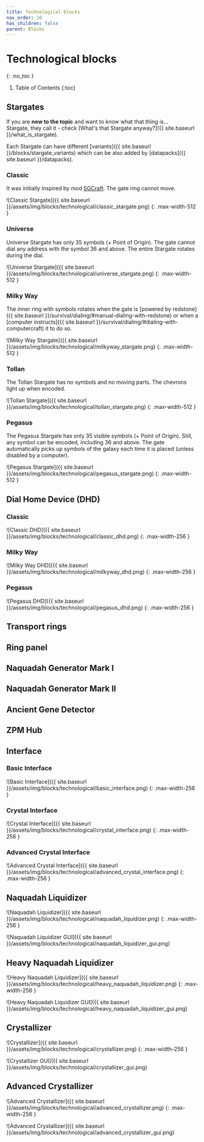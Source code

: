 ```yaml
---
title: Technological blocks
nav_order: 10
has_children: false
parent: Blocks
---
```

# Technological blocks
{: .no_toc }

1. Table of Contents
{:toc}

## Stargates
If you are __new to the topic__ and want to know what that thing is...  
Stargate, they call it - check [What's that Stargate anyway?]({{ site.baseurl }}/what_is_stargate).

Each Stargate can have different [variants]({{ site.baseurl }}/blocks/stargate_variants) which can be also added by [datapacks]({{ site.baseurl }}/datapacks).

### Classic
It was initially inspired by mod [SGCraft](https://www.curseforge.com/minecraft/mc-mods/sg-craft).
The gate ring cannot move.

![Classic Stargate]({{ site.baseurl }}/assets/img/blocks/technological/classic_stargate.png)
{: .max-width-512 }

### Universe
Universe Stargate has only 35 symbols (+ Point of Origin). 
The gate cannot dial any address with the symbol 36 and above.
The entire Stargate rotates during the dial.

![Universe Stargate]({{ site.baseurl }}/assets/img/blocks/technological/universe_stargate.png)
{: .max-width-512 }

### Milky Way
The inner ring with symbols rotates 
when the gate is [powered by redstone]({{ site.baseurl }}/survival/dialing/#manual-dialing-with-redstone) 
or when a [computer instructs]({{ site.baseurl }}/survival/dialing/#dialing-with-computercraft) it to do so.

![Milky Way Stargate]({{ site.baseurl }}/assets/img/blocks/technological/milkyway_stargate.png)
{: .max-width-512 }

### Tollan
The Tollan Stargate has no symbols and no moving parts. 
The chevrons light up when encoded.

![Tollan Stargate]({{ site.baseurl }}/assets/img/blocks/technological/tollan_stargate.png)
{: .max-width-512 }

### Pegasus
The Pegasus Stargate has only 35 visible symbols (+ Point of Origin). 
Still, any symbol can be encoded, including 36 and above.
The gate automatically picks up symbols of the galaxy each time it is placed (unless disabled by a computer).

![Pegasus Stargate]({{ site.baseurl }}/assets/img/blocks/technological/pegasus_stargate.png)
{: .max-width-512 }


## Dial Home Device (DHD)
### Classic

![Classic DHD]({{ site.baseurl }}/assets/img/blocks/technological/classic_dhd.png)
{: .max-width-256 }

### Milky Way

![Milky Way DHD]({{ site.baseurl }}/assets/img/blocks/technological/milkyway_dhd.png)
{: .max-width-256 }

### Pegasus

![Pegasus DHD]({{ site.baseurl }}/assets/img/blocks/technological/pegasus_dhd.png)
{: .max-width-256 }

## Transport rings
## Ring panel

## Naquadah Generator Mark I
## Naquadah Generator Mark II
## Ancient Gene Detector
## ZPM Hub

## Interface
### Basic Interface

![Basic Interface]({{ site.baseurl }}/assets/img/blocks/technological/basic_interface.png)
{: .max-width-256 }

### Crystal Interface

![Crystal Interface]({{ site.baseurl }}/assets/img/blocks/technological/crystal_interface.png)
{: .max-width-256 }

### Advanced Crystal Interface

![Advanced Crystal Interface]({{ site.baseurl }}/assets/img/blocks/technological/advanced_crystal_interface.png)
{: .max-width-256 }

## Naquadah Liquidizer

![Naquadah Liquidizer]({{ site.baseurl }}/assets/img/blocks/technological/naquadah_liquidizer.png)
{: .max-width-256 }

![Naquadah Liquidizer GUI]({{ site.baseurl }}/assets/img/blocks/technological/naquadah_liquidizer_gui.png)

## Heavy Naquadah Liquidizer

![Heavy Naquadah Liquidizer]({{ site.baseurl }}/assets/img/blocks/technological/heavy_naquadah_liquidizer.png)
{: .max-width-256 }

![Heavy Naquadah Liquidizer GUI]({{ site.baseurl }}/assets/img/blocks/technological/heavy_naquadah_liquidizer_gui.png)

## Crystallizer

![Crystallizer]({{ site.baseurl }}/assets/img/blocks/technological/crystallizer.png)
{: .max-width-256 }

![Crystallizer GUI]({{ site.baseurl }}/assets/img/blocks/technological/crystallizer_gui.png)

## Advanced Crystallizer

![Advanced Crystallizer]({{ site.baseurl }}/assets/img/blocks/technological/advanced_crystallizer.png)
{: .max-width-256 }

![Advanced Crystallizer]({{ site.baseurl }}/assets/img/blocks/technological/advanced_crystallizer_gui.png)